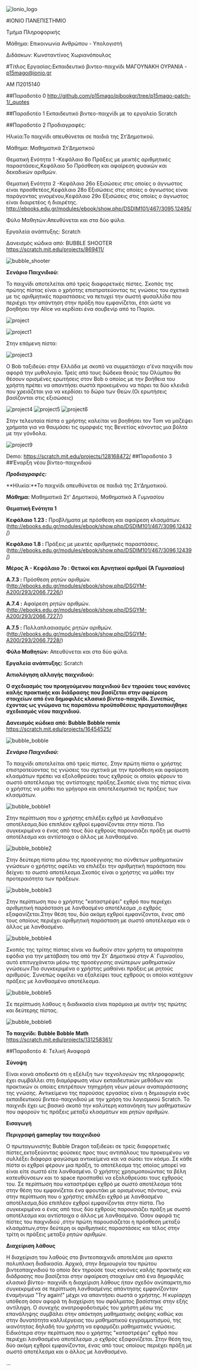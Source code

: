 ﻿ ![Ionio_logo](Ionio_logo.png) 

#ΙΟΝΙΟ ΠΑΝΕΠΙΣΤΗΜΙΟ

Τμήμα Πληροφορικής

Μάθημα: Επικοινωνία Ανθρώπου - Υπολογιστή 

Διδάσκων: Κωνσταντίνος Χωριανόπουλος

#Τίτλος Εργασίας:Εκπαιδευτικό βιντεο-παιχνίδι
ΜΑΓΟΥΝΑΚΗ ΟΥΡΑΝΙΑ - p15mago@ionio.gr

ΑΜ Π2015140

##Παραδοτέο 0
http://github.com/p15mago/pibookgr/tree/p15mago-patch-1/_quotes

##Παραδοτέο 1
Εκπαιδευτικό βιντεο-παιχνίδι με το εργαλείο  Scratch


##Παραδοτέο 2
 Προδιαγραφές:
  
  Hλικία:Το παιχνίδι απευθύνεται σε παιδιά της Στ'Δημοτικού.
  
  Μάθημα: Μαθηματικά Στ'Δημοτικού
  
  Θεματική Ενότητα 1 -Κεφάλαιο 8ο Πράξεις με μεικτές αριθμητικές παραστάσεις,Κεφάλαιο 5ο Πρόσθεση και αφαίρεση φυσικών και δεκαδικών αριθμών.
  
  Θεματική Ενότητα 2 -Κεφάλαιο 26ο Εξισώσεις στις οποίες ο άγνωστος είναι προσθετέος,Κεφάλαιο 28ο Εξισώσεις στις οποίες ο άγνωστος είναι παράγοντας γινομένου,Κεφάλαιο 29ο Εξισώσεις στις οποίες ο άγνωστος είναι διαιρετέος ή διαιρέτης.
  http://ebooks.edu.gr/modules/ebook/show.php/DSDIM101/467/3095,12495/
  
  Φύλο Μαθητών:Απευθύνεται και στα δύο φύλα.

 
 Εργαλεία ανάπτυξης: Scratch
 
 Δανεισμός κώδικα από:  BUBBLE SHOOTER https://scratch.mit.edu/projects/869411/
 
 
 ![bubble_shooter](bubble_shooter.png)
 
 **Σενάριο Παιχνιδιού:** 
 
 Το παιχνίδι αποτελείται από τρείς διαφορετικές πίστες.
 Σκοπός της πρώτης πίστας είναι ο χρήστης επιστρατεύοντας τις γνώσεις του σχετικά με τις αριθμητικές παραστάσεις να πετυχεί την σωστή φυσαλλίδα που περιέχει την απάντηση στην πράξη που εμφανίζεται, έτσι ώστε να βοηθήσει την Alice να κερδίσει ένα σουβενίρ από το Παρίσι.
 
 
 ![project](project.jpg)
 
 ![project1](project1.png)

Στην επόμενη πίστα: 

 ![project3](project3.png)

Ο Bob ταξιδεύει στην Ελλάδα με σκοπό να συμμετάσχει σ'ένα παιχνίδι που αφορά την μυθολογία. Τρείς από τους δώδεκα θεούς του Ολύμπου θα θέσουν ορισμένες ερωτήσεις στον Bob ο οποίος με την βοήθεια του χρήστη πρέπει να απαντήσει σωστά προκειμένου να πάρει τα δύο κλειδιά που χρειάζεται για να κερδίσει το δώρο των Θεών.(Οι ερωτήσεις βασίζονται στις εξισώσεις)

![project4](project4.jpg)
![project5](project5.png)
![project6](project6.png) 

Στην τελευταία πίστα ο χρήστης καλείται να βοηθήσει τον Tom να μαζέψει χρήματα για να θαυμάσει τις ομορφιές της Βενετίας κάνοντας μια βόλτα με την γόνδολα.

![project9](project9.jpg)

Demo: https://scratch.mit.edu/projects/128168472/
##Παραδοτέο 3
##Έναρξη νέου βίντεο-παιχνιδιού
 
 ***Προδιαγραφές:***
 
 **Hλικία:**Το παιχνίδι απευθύνεται σε παιδιά της Στ'Δημοτικού.


 **Μάθημα:** Μαθηματικά Στ' Δημοτικού, Μαθηματικά Ά Γυμνασίου
 
 **Θεματική Ενότητα 1**

**Κεφάλαιο 1.23 :** Προβλήματα με πρόσθεση και αφαίρεση κλασμάτων. (http://ebooks.edu.gr/modules/ebook/show.php/DSDIM101/467/3096,12432/)

**Κεφάλαιο 1.8 :** Πράξεις με μεικτές αριθμητικές παραστάσεις. (http://ebooks.edu.gr/modules/ebook/show.php/DSDIM101/467/3096,12439/)

**Μέρος Ά - Κεφάλαιο 7ο : Θετικοί και Αρνητικοί αριθμοί (Ά Γυμνασίου)**


**Α.7.3 :** Πρόσθεση ρητών αριθμών. (http://ebooks.edu.gr/modules/ebook/show.php/DSGYM-A200/293/2066,7226/)

**Α.7.4 :** Αφαίρεση ρητών αριθμών. (http://ebooks.edu.gr/modules/ebook/show.php/DSGYM-A200/293/2066,7227/)

**Α.7.5 :** Πολλαπλασιασμός ρητών αριθμών. (http://ebooks.edu.gr/modules/ebook/show.php/DSGYM-A200/293/2066,7228/)

**Φύλο Μαθητών:** Απευθύνεται και στα δύο φύλα.

 
**Εργαλεία ανάπτυξης:** Scratch



**Αιτιολόγηση αλλαγής παιχνιδιού:**

**Ο σχεδιασμός του προηγούμενου παιχνιδιού δεν τηρούσε τους κανόνες καλής πρακτικής και διάδρασης που βασίζεται στην αφαίρεση στοιχείων από ένα δημοφιλές κλασικό βίντεο-παιχνίδι. Συνεπώς, έχοντας ως γνώμονα τις παραπάνω προϋποθέσεις πραγματοποιήθηκε σχεδιασμός νέου παιχνιδιού.**

**Δανεισμός κώδικα από: Bubble Bobble remix** https://scratch.mit.edu/projects/16454525/

![bubble_bobble](bubble_bobble.png)

***Σενάριο Παιχνιδιού:***

Το παιχνίδι αποτελείται από τρείς πίστες. Στην πρώτη πίστα ο χρήστης επιστρατεύοντας τις γνώσεις του σχετικά με την πρόσθεση και αφαίρεση κλασμάτων πρέπει να εξολοθρεύσει τους εχθρούς οι οποίοι φέρουν το σωστό αποτέλεσμα της αντίστοιχης πράξης.Σκοπός είναι της πίστας είναι ο χρήστης να μάθει πιο γρήγορα και αποτελεσματκά τις πράξεις των κλασμάτων.

![bubble_bobble1](bubble_bobble1.png)

Στην  περίπτωση που ο χρήστης επιλέξει εχθρό με λανθασμένο αποτέλεσμα,δύο επιπλέον εχθροί εμφανίζονται στην πίστα. Πιο συγκεκριμένα ο ένας από τους δύο εχθρούς παρουσιάζει πράξη με σωστό αποτέλεσμα και αντίστοιχα ο άλλος με λανθασμένο.

![bubble_bobble2](bubble_bobble2.png)

Στην δεύτερη πίστα μέσω της προσέγγισης πιο σύνθετων μαθηματικών γνώσεων ο χρήστης οφείλει να επιλέξει την αριθμητική παράσταση που δείχνει το σωστό αποτέλεσμα.Σκοπός είναι ο χρήστης να μάθει την προτεραιότητα των πράξεων.

![bubble_bobble3](bubble_bobble3.png)


Στην περίπτωση που ο χρήστης "καταστρέψει" εχθρό που περιέχει αριθμητική παράσταση με λανθασμένο αποτέλεσμα ,ο εχθρός εξαφανίζεται.Στην θέση του, δύο ακόμη εχθροί εμφανίζονται, ένας από τους οποίους περιέχει αριθμητική παράσταση με σωστό αποτέλεσμα και ο άλλος με λανθασμένο.

![bubble_bobble4](bubble_bobble4.png)


Σκοπός της τρίτης πίστας είναι να δωθούν στον χρήστη τα απαραίτητα εφόδια για την μετάβαση του από την Στ΄ Δημοτικού στην Α΄ Γυμνασίου, αυτό επιτυγχάνεται μέσω της προσέγγισης ανώτερων μαθηματικών γνώσεων.Πιο συγκεκριμένα ο χρήστης μαθαίνει πράξεις με ρητούς αριθμούς. Συνεπώς οφείλει να εξαλείψει τους εχθρούς οι οποίοι κατέχουν πράξεις με λανθασμένο αποτέλεσμα.

![bubble_bobble5](bubble_bobble5.png)

Σε περίπτωση λάθους η διαδικασία είναι παρόμοια με αυτήν της πρώτης και δεύτερης πίστας.

![bubble_bobble6](bubble_bobble6.png)

**Το παιχνίδι: Bubble Bobble Math**  https://scratch.mit.edu/projects/131258361/


##Παραδοτέο 4: Tελική Αναφορά

**Σύνοψη**

Είναι κοινά αποδεκτό ότι η εξέλιξη των τεχνολογιών της πληροφορικής έχει συμβάλλει στη διαμόρφωση νέων εκπαιδευτικών μεθόδων και πρακτικών  οι οποίες επιτρέπουν τηmχρήση νέων μέσων αναπαράστασης της γνώσης. Αντικείμενο της παρούσας εργασίας είναι η δημιουργία ενός εκπαιδευτικού βιντεο-παιχνιδιού με την χρήση του λογισμικού Scratch. Το παιχνιδι έχει ως βασικό σκοπό την καλύτερη κατανόηση των μαθηματικών που αφορούν τις πράξεις μεταξύ κλασμάτων και ρητών αριθμών.

**Εισαγωγή**

**Περιγραφή gameplay του παιχνιδιού**


Ο πρωταγωνιστής Bubble Dragon ταξιδεύει σε τρείς διαφορετικές πίστες,εκτοξεύοντας φούσκες προς τους αντιπάλους του προκειμένου να συλλέξει διάφορα φαγώσιμα αντικείμενα και να σώσει τον κόσμο. Σε κάθε πίστα οι εχθροί φέρουν μια πράξη, το αποτέλεσμα της οποίας μπορεί να είναι είτε σωστό είτε λανθασμένο. Ο χρήστης χρησιμοποιώντας τα  βέλη κατευθύνσεων και το space προσπαθεί να εξολοθρεύσει τους εχθρούς
του. Σε περίπτωση που καταστρέψει εχθρό με σωστό αποτέλεσμα τότε στην θέση του εμφανίζεται ένα φρουτάκι με ορισμένους πόντους, ενώ στην περίπτωση που ο χρήστης επιλέξει εχθρό με λανθασμένο αποτέλεσμα,δύο επιπλέον εχθροί εμφανίζονται στην πίστα. Πιο συγκεκριμένα ο ένας από τους δύο εχθρούς παρουσιάζει πράξη με σωστό αποτέλεσμα και αντίστοιχα ο άλλος με λανθασμένο. Όσον αφορά τις πίστες του παιχνιδιού ,στην πρώτη παρουσιάζεται η πρόσθεση μεταξύ κλασμάτων,στην δεύτερη οι αριθμητικές παραστάσεις και τέλος στην τρίτη οι πράξεις μεταξύ ρητών αριθμών.

**Διαχείριση λάθους**


Η διαχείριση του λαθούς στο βιντεοπαιχνιδι αποτελέσε μια αρκετα πολυπλοκη διαδικασία. Αρχικά, στην δημιουργία του πρώτου βιντεοπαιχνιδιού το οποίο δεν τηρούσε τους κανόνες καλής πρακτικής και διάδρασης που βασίζεται στην αφαίρεση στοιχείων από ένα δημοφιλές κλασικό βίντεο- παιχνίδι η διαχείριση λάθους ήταν σχεδόν ανύπαρκτη,πιο συγκεκριμένα σε περίπτωση λανθασμένης απάντησης εμφανίζονταν έναμήνυμα "Try again!" μέχρι να απαντήσει σωστά ο χρήστης. Η κυρίαρχη υπόθεση όσον αφορά τη διαχείριση του σφάλματος βασίστηκε στην εξής αντίληψη.
Ο συνεχής ανατροφοδοτισμός του χρήστη μέσω της επανάληψης συμβάλει στην απόκτηση μαθηματικής σκέψης καθώς και στην δυνατότητα καλλιέργειας του μαθηματικού εγγραμματισμού, της ικανότητας δηλαδή του χρήστη να εφαρμόζει μαθηματικές γνώσεις. Ειδικότερα στην περίπτωση που ο χρήστης "καταστρέψει" εχθρό που περιέχει λανθασμένο αποτέλεσμα ,ο εχθρός εξαφανίζεται. Στην θέση του, δύο ακόμη εχθροί εμφανίζονται, ένας από τους οποίους περιέχει πράξη με σωστό αποτέλεσμα και ο άλλος με λανθασμένο.

...
